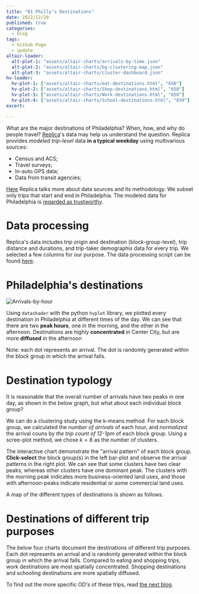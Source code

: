 ```yaml
---
title: "01 Philly's Destinations"
date: 2022/12/20
published: true
categories:
  - blog
tags:
  - Github Page
  - update
altair-loader:
  alt-plot-1: "assets/altair-charts/arrivals-by-time.json"
  alt-plot-2: "assets/altair-charts/bg-clustering-map.json"
  alt-plot-3: "assets/altair-charts/cluster-dashboard.json"
hv-loader:
  hv-plot-1: ["assets/altair-charts/eat-destinations.html", "650"]
  hv-plot-2: ["assets/altair-charts/Shop-destinations.html", "650"]
  hv-plot-3: ["assets/altair-charts/Work-destinations.html", "650"]
  hv-plot-4: ["assets/altair-charts/School-destinations.html", "650"]
excert:

---
```


What are the major destinations of Philadelphia? When, how, and why do people travel? [Replica](https://studio.replicahq.com/)'s data may help us understand the question. Replica provides *modeled* *trip-level* data **in a typical weekday** using multivarious sources:

- Census and ACS;
- Travel surveys;
- In-auto GPS data;
- Data from transit agencies;

[Here](http://help.replicahq.com/en/articles/6625924-north-atlantic-fall-2021-release-notes) Replica talks more about data sources and its methodology. We subset only trips that start and end in Philadelphia. The modeled data for Philadelphia is [regarded as trustworthy](http://help.replicahq.com/en/articles/4000393-replica-places-certainty-indicators-overview).

# Data processing

Replica's data includes trip origin and destination (block-group-level), trip distance and durations, and trip-taker demographis data for every trip. We selected a few columns for our purpose. The data processing script can be found [here](https://github.com/MUSA-550-Fall-2022/final-project-mobile_philly/blob/main/notebooks/data-preprocessing.py).

# Philadelphia's destinations

![Arrivals-by-hour](../../assets/gif/destination-by-hour.gif)

Using `datashader` with the python `hvplot` library, we plotted every destination in Philadelphia at different times of the day. We can see that there are two **peak hours**, one in the morning, and the other in the afternoon. Destinations are highly **concentrated** in Center City, but are more **diffused** in the afternoon

Note: each dot represents an arrival. The dot is randomly generated within the block group in which the arrival falls.

# Destination typology

It is reasonable that the overall number of arrivals have two peaks in one day, as shown in the below graph, but what about each individual block group? 

<div id="alt-plot-1"></div>

We can do a clustering study using the k-means method. For each block group, we calculated the *number of arrivals* of each hour, and *normalized* the arrival couns by *the trip count of 12-1pm* of each block group. Using a scree-plot method, we chose $k=8$ as the number of clusters.

<div id="alt-plot-3"></div>

The interactive chart demonstrate the "arrival pattern" of each block group. **Click-select** the block group(s) in the left bar-plot and observe the arrival patterns in the right plot. We can see that some clusters have two clear peaks, whereas other clusters have one dominant peak. The clusters with the morning peak indicates more business-oriented land uses, and those with afternoon-peaks indicate residential or some commercial land uses.

A map of the different types of destinations is shown as follows.

<div id="alt-plot-2"></div>

# Destinations of different trip purposes

The below four charts document the destinations of different trip purposes. Each dot represents an arrival and is randomly generated within the block group in which the arrival falls. Compared to eating and shopping trips, work destinations are most spatially concentrated. Shopping destinations and schooling destinations are more spatially diffused.

<div id="hv-plot-1"></div>
<div id="hv-plot-2"></div>
<div id="hv-plot-3"></div>
<div id="hv-plot-4"></div>

To find out the more specific OD's of these trips, read [the next blog](https://leejere.github.io/mobile-philly/2-trip-netflows/).
